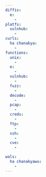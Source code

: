 ```yaml
---
diffis:
  e:
    -
platfs:
  vulnhub:
    -
curls:
  ha chanakya:
    -
functions:
  unix:
    -
  e:
    -
  vulnhub:
    -
  fuzz:
    -
  decode:
    -
  pcap:
    -
  creds:
    -
  ftp:
    -
  ssh:
    -
  cve:
    -

wals:
  ha chanakyawu:
    -
---
```

